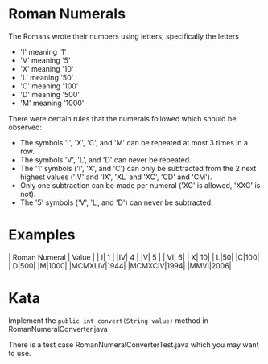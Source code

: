 # Roman Numerals

The Romans wrote their numbers using letters; 
specifically the letters 
* 'I' meaning '1' 
* 'V' meaning '5' 
* 'X' meaning '10' 
* 'L' meaning '50' 
* 'C' meaning '100' 
* 'D' meaning '500' 
* 'M' meaning '1000'

There were certain rules that the numerals followed which should be observed:

* The symbols 'I', 'X', 'C', and 'M' can be repeated at most 3 times in a row. 
* The symbols 'V', 'L', and 'D' can never be repeated. 
* The '1' symbols ('I', 'X', and 'C') can only be subtracted from the 2 next highest values ('IV' and 'IX', 'XL' and 'XC', 'CD' and 'CM'). 
* Only one subtraction can be made per numeral ('XC' is allowed, 'XXC' is not). 
* The '5' symbols ('V', 'L', and 'D') can never be subtracted.

# Examples

| Roman Numeral | Value |
| I| 1 |
|IV| 4 |
|V| 5 |
| VI| 6|
| X| 10|
| L|50|
|C|100|
| D|500|
|M|1000|
|MCMXLIV|1944|
|MCMXCIV|1994|
|MMVI|2006|

# Kata

Implement the
`public int convert(String value)`
method in RomanNumeralConverter.java

There is a test case RomanNumeralConverterTest.java which you may want to use.
